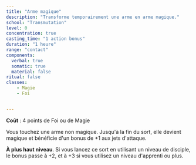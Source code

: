 ```yaml
---
title: "Arme magique"
description: "Transforme temporairement une arme en arme magique."
school: "Transmutation"
level: 0
concentration: true
casting_time: "1 action bonus"
duration: "1 heure"
range: "contact"
components:
  verbal: true
  somatic: true
  material: false
ritual: false
classes:
    - Magie
    - Foi


---
```

**Coût** : 4 points de Foi ou de Magie  

Vous touchez une arme non magique. Jusqu'à la fin du sort, elle devient magique et bénéficie d'un bonus de +1 aux jets d'attaque.

**À plus haut niveau**. Si vous lancez ce sort en utilisant un niveau de disciple, le bonus passe à +2, et à +3 si vous utilisez un niveau d'apprenti ou plus.
